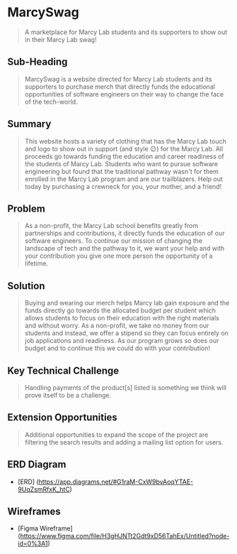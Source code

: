 # MarcySwag 
> A marketplace for Marcy Lab students and its supporters to show out in their Marcy Lab swag!

## Sub-Heading 
> MarcySwag is a website directed for Marcy Lab students and its supporters to purchase merch that directly funds the educational opportunities of software engineers on their way to change the face of the tech-world.

## Summary 
> This website hosts a variety of clothing that has the Marcy Lab touch and logo to show out in support (and style :wink:) for the Marcy Lab. All proceeds go towards funding the education and career readiness of the students of Marcy Lab. Students who want to pursue software engineering but found that the traditional pathway wasn't for them enrolled in the Marcy Lab program and are our trailblazers. Help out today by purchasing a crewneck for you, your mother, and a friend! 

## Problem 
> As a non-profit, the Marcy Lab school benefits greatly from partnerships and contributions, it directly funds the education of our software engineers. To continue our mission of changing the landscape of tech and the pathway to it, we want your help and with your contribution you give one more person the opportunity of a lifetime.

## Solution
> Buying and wearing our merch helps Marcy lab gain exposure and the funds directly go towards the allocated budget per student which allows students to focus on their education with the right materials and without worry. As a non-profit, we take no money from our students and instead, we offer a stipend so they can focus entirely on job applications and readiness. As our program grows so does our budget and to continue this we could do with your contribution!

## Key Technical Challenge 
> Handling payments of the product[s] listed is something we think will prove itself to be a challenge.

## Extension Opportunities 
> Additional opportunities to expand the scope of the project are filtering the search results and adding a mailing list option for users. 

## ERD Diagram 
* [ERD] (https://app.diagrams.net/#G1raM-CxW9bvAoqYTAE-9UqZsmRfxK_htC)

## Wireframes 
* [Figma Wireframe] (https://www.figma.com/file/H3gHJNTt2Gdt9xD56TahEx/Untitled?node-id=0%3A1)
